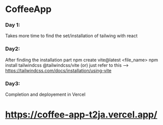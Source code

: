 # CoffeeApp
### Day 1:
Takes more time to find the set/installation of tailwing with react 

### Day2:
After finding the installation part
npm create vite@latest <file_name>
npm install tailwindcss @tailwindcss/vite (or)
just refer to this --> https://tailwindcss.com/docs/installation/using-vite

### Day3:
Completion and deployement in Vercel
# https://coffee-app-t2ja.vercel.app/
